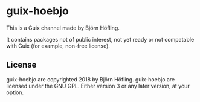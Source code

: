 # guix-hoebjo #

This is a Guix channel made by Björn Höfling.

It contains packages not of public interest, not yet ready or not compatable with
Guix (for example, non-free license).


## License ##

guix-hoebjo are copyrighted 2018 by Björn Höfling.
guix-hoebjo are licensed under the GNU GPL. Either version 3 or any later
version, at your option.
